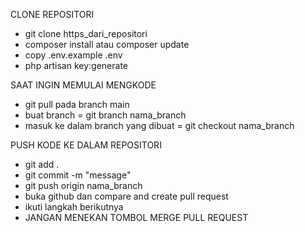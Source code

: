 CLONE REPOSITORI
 - git clone https_dari_repositori
 - composer install atau composer update
 - copy .env.example .env
 - php artisan key:generate

SAAT INGIN MEMULAI MENGKODE
 - git pull pada branch main
 - buat branch = git branch nama_branch
 - masuk ke dalam branch yang dibuat = git checkout nama_branch

PUSH KODE KE DALAM REPOSITORI
 - git add .
 - git commit -m "message"
 - git push origin nama_branch
 - buka github dan compare and create pull request
 - ikuti langkah berikutnya
 - JANGAN MENEKAN TOMBOL MERGE PULL REQUEST
